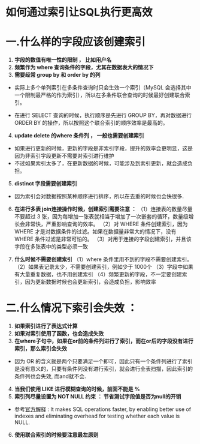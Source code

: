 # 如何通过索引让SQL执行更高效

# 一.什么样的字段应该创建索引 
1. **字段的数值有唯一性的限制 ， 比如用户名**
2. **频繁作为 where 查询条件的字段，尤其在数据表大的情况下**
3. **需要经常 group by 和 order by 的列**

- 实际上多个单列索引在多条件查询时只会生效一个索引（MySQL 会选择其中一个限制最严格的作为索引），所以在多条件联合查询的时候最好创建联合索引。

- 在进行 SELECT 查询的时候，执行顺序是先进行 GROUP BY，再对数据进行 ORDER BY 的操作，所以按照这个联合索引的顺序效率是最高的。

4. **update delete 的where 条件列 ， 一般也需要创建索引**
- 如果进行更新的时候，更新的字段是非索引字段，提升的效率会更明显，这是因为非索引字段更新不需要对索引进行维护
- 不过如果索引太多了，在更新数据的时候，可能涉及到索引更新，就会造成负担。

5. **distinct 字段需要创建索引**
- 因为索引会对数据按照某种顺序进行排序，所以在去重的时候也会快很多.

6. **在进行多表 join连接操作时候，创建索引需要注意 ：** 
（1）连接表的数量尽量不要超过 3 张，因为每增加一张表就相当于增加了一次嵌套的循环，数量级增长会非常快，严重影响查询的效率。
（2）对 WHERE 条件创建索引，因为 WHERE 才是对数据条件的过滤。如果在数据量非常大的情况下，没有 WHERE 条件过滤是非常可怕的。
（3）对用于连接的字段创建索引，并且该字段在多张表中的类型必须一致

7. **什么时候不需要创建索引**
（1）where 条件里用不到的字段不需要创建索引。
（2）如果表记录太少，不需要创建索引，例如少于 1000个
（3）字段中如果有大量重复数据，也不用创建索引
（4）频繁更新的字段，不一定要创建索引，因为更新数据时候也会更新索引，会造成负担，影响效率


# 二.什么情况下索引会失效 ： 

1. **如果索引进行了表达式计算**
2. **如果对索引使用了函数，也会造成失效**
3. **在where子句中，如果在or前的条件列进行了索引，而在or后的字段没有进行索引，那么索引会失效**
- 因为 OR 的含义就是两个只要满足一个即可，因此只有一个条件列进行了索引是没有意义的，只要有条件列没有进行索引，就会进行全表扫描，因此索引的条件列也会失效, 而and就不会.
4. **当我们使用 LIKE 进行模糊查询的时候，前面不能是 %**
5. **索引列尽量设置为 NOT NULL 约束 ： 节省测试字段值是否为null的开销**
 - 参考[官方解释](https://dev.mysql.com/doc/refman/8.0/en/data-size.html )  : It makes SQL operations faster, by enabling better use of indexes and eliminating overhead for testing whether each value is NULL.
6. **使用联合索引的时候要注意最左原则**


